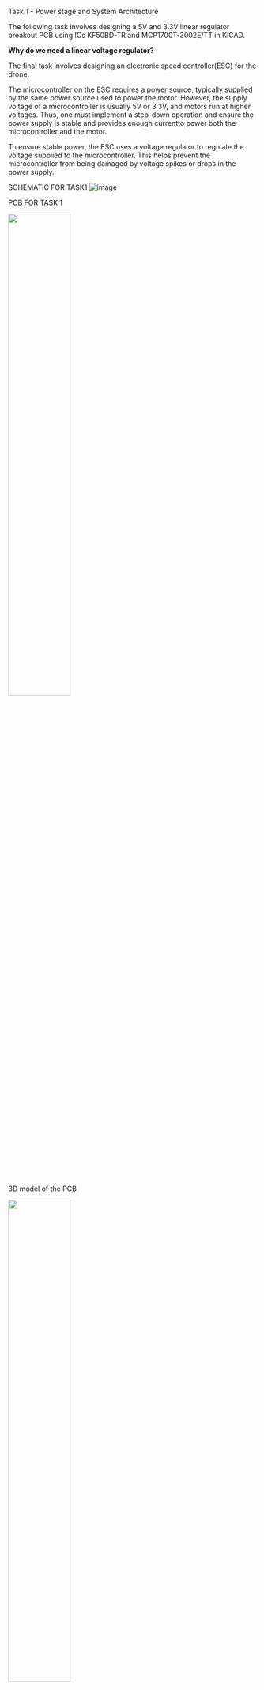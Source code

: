 Task 1 - Power stage and System Architecture

The following task involves designing a 5V and 3.3V linear regulator breakout PCB using ICs KF50BD-TR and MCP1700T-3002E/TT in KiCAD.

**Why do we need a linear voltage regulator?**

The final task involves designing an electronic speed controller(ESC) for the drone.


The microcontroller on the ESC requires a power source, typically supplied by the same power source used to power the motor. 
However, the supply voltage of a microcontroller is usually 5V or 3.3V, and motors run at higher voltages.
Thus, one must implement a step-down operation and ensure the power supply is stable and provides enough currentto power both the microcontroller and the motor.

To ensure stable power, the ESC uses a voltage regulator to regulate the voltage supplied to the microcontroller.
This helps prevent the microcontroller from being damaged by voltage spikes or drops in the power supply.



SCHEMATIC FOR TASK1 
![image](https://user-images.githubusercontent.com/110652550/235357321-13b1a58d-40c6-4600-9f16-6d17ad68feb6.png)


PCB FOR TASK 1

<img src="https://user-images.githubusercontent.com/110652550/235358810-f4563439-307f-464a-8a15-759242941c73.png" width="50%" height="50%" />

3D model of the PCB

<img src="https://user-images.githubusercontent.com/110652550/235358919-34def6db-a242-429a-96ad-df5342c3dc39.png" width="50%" height="50%" />


